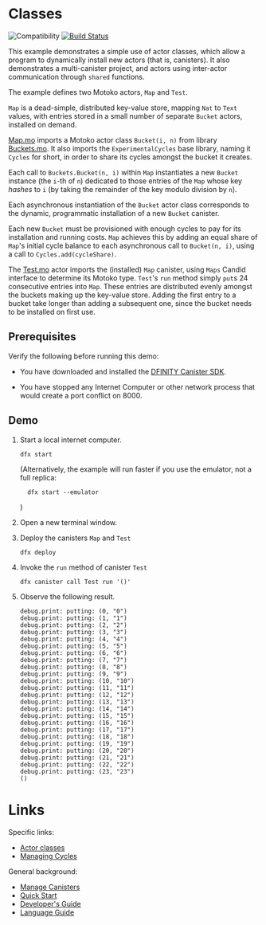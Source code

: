 # Classes

![Compatibility](https://img.shields.io/badge/compatibility-0.7.0-blue)
[![Build Status](https://github.com/dfinity/examples/workflows/motoko-echo-example/badge.svg)](https://github.com/dfinity/examples/actions?query=workflow%3Amotoko-echo-example)

This example demonstrates a simple use of actor classes, which allow a program to dynamically install new actors (that is, canisters). It also demonstrates a multi-canister project, and actors using inter-actor communication through `shared` functions.

The example defines two Motoko actors, `Map` and `Test`.

`Map` is a dead-simple, distributed key-value store, mapping `Nat` to `Text` values, with entries stored in a small number of separate `Bucket` actors, installed on demand.

[Map.mo](./src/map/Map.mo) imports a Motoko actor class `Bucket(i, n)`
from library [Buckets.mo](./src/map/Buckets.mo).
It also imports the `ExperimentalCycles` base library, naming it `Cycles` for short, in order to share its cycles amongst the bucket it creates.

Each call to `Buckets.Bucket(n, i)` within `Map` instantiates a new `Bucket` instance (the `i`-th of `n`) dedicated to those entries of the `Map` whose key _hashes_ to `i` (by taking the remainder of the key modulo division by `n`).

Each asynchronous instantiation of the `Bucket` actor class corresponds to the dynamic, programmatic installation of a new `Bucket` canister.

Each new `Bucket` must be provisioned with enough cycles to pay for its installation and running costs.
`Map` achieves this by adding an equal share of `Map`'s initial cycle balance to each asynchronous call to `Bucket(n, i)`, using a call to `Cycles.add(cycleShare)`.

The [Test.mo](./src/test/Test.mo) actor imports the (installed) `Map` canister, using `Maps` Candid interface to determine its Motoko type.
`Test`'s `run` method simply `put`s 24 consecutive entries into `Map`. These entries are distributed evenly amongst the buckets making up the key-value store. Adding the first entry to a bucket take longer than adding a subsequent one, since the bucket needs to be installed on first use.

## Prerequisites

Verify the following before running this demo:

*  You have downloaded and installed the
   [DFINITY Canister SDK](https://sdk.dfinity.org).

*  You have stopped any Internet Computer or other network process that would
   create a port conflict on 8000.

## Demo

1. Start a local internet computer.

   ```text
   dfx start
   ```

   (Alternatively, the example will run faster if you use the emulator, not a full replica:
   ```
     dfx start --emulator
   ```
   )

2. Open a new terminal window.

3. Deploy the canisters `Map` and `Test`

   ```text
   dfx deploy
   ```

4. Invoke the `run` method of canister `Test`

   ```text
   dfx canister call Test run '()'
   ```

5. Observe the following result.

   ```text
   debug.print: putting: (0, "0")
   debug.print: putting: (1, "1")
   debug.print: putting: (2, "2")
   debug.print: putting: (3, "3")
   debug.print: putting: (4, "4")
   debug.print: putting: (5, "5")
   debug.print: putting: (6, "6")
   debug.print: putting: (7, "7")
   debug.print: putting: (8, "8")
   debug.print: putting: (9, "9")
   debug.print: putting: (10, "10")
   debug.print: putting: (11, "11")
   debug.print: putting: (12, "12")
   debug.print: putting: (13, "13")
   debug.print: putting: (14, "14")
   debug.print: putting: (15, "15")
   debug.print: putting: (16, "16")
   debug.print: putting: (17, "17")
   debug.print: putting: (18, "18")
   debug.print: putting: (19, "19")
   debug.print: putting: (20, "20")
   debug.print: putting: (21, "21")
   debug.print: putting: (22, "22")
   debug.print: putting: (23, "23")
   ()
   ```

# Links

Specific links:

- [Actor classes](https://sdk.dfinity.org/docs/language-guide/actor-classes.html)
- [Managing Cycles](https://sdk.dfinity.org/docs/language-guide/cycles.html)

General background:

- [Manage Canisters](https://sdk.dfinity.org/docs/developers-guide/working-with-canisters.html)
- [Quick Start](https://sdk.dfinity.org/developers-guide/quickstart.html)
- [Developer's Guide](https://sdk.dfinity.org/developers-guide)
- [Language Guide](https://sdk.dfinity.org/language-guide)
